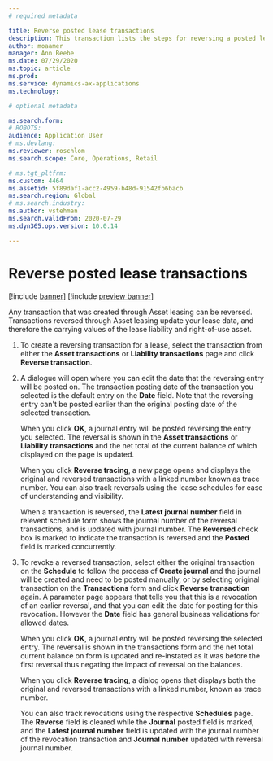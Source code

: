 ```yaml
---
# required metadata

title: Reverse posted lease transactions
description: This transaction lists the steps for reversing a posted lease transaction, since any transaction that's created in Asset leasing can be reversed.  
author: moaamer
manager: Ann Beebe
ms.date: 07/29/2020
ms.topic: article
ms.prod: 
ms.service: dynamics-ax-applications
ms.technology: 

# optional metadata

ms.search.form: 
# ROBOTS: 
audience: Application User
# ms.devlang: 
ms.reviewer: roschlom
ms.search.scope: Core, Operations, Retail

# ms.tgt_pltfrm: 
ms.custom: 4464
ms.assetid: 5f89daf1-acc2-4959-b48d-91542fb6bacb
ms.search.region: Global
# ms.search.industry: 
ms.author: vstehman
ms.search.validFrom: 2020-07-29
ms.dyn365.ops.version: 10.0.14

---
```


# Reverse posted lease transactions

[!include [banner](../includes/banner.md)]
[!include [preview banner](../includes/preview-banner.md)]

Any transaction that was created through Asset leasing can be reversed. Transactions reversed through Asset leasing update your lease data, and therefore the carrying values of the lease liability and right-of-use asset.

1. To create a reversing transaction for a lease, select the transaction from either the **Asset transactions** or **Liability transactions** page and click **Reverse transaction**.

2. A dialogue will open where you can edit the date that the reversing entry will be posted on. The transaction posting date of the transaction you selected is the default entry on the **Date** field. Note that the reversing entry can't be posted earlier than the original posting date of the selected transaction.

   When you click **OK**, a journal entry will be posted reversing the entry you selected. The reversal is shown in the **Asset transactions** or **Liability transactions** and the net total of the current balance of which displayed on the page is updated.

   When you click **Reverse tracing**, a new page opens and displays the original and reversed transactions with a linked number known as trace number. You can also track reversals using the lease schedules for ease of understanding and visibility.

   When a transaction is reversed, the **Latest journal number** field in relevent schedule form shows the journal number of the reversal transactions, and is updated with journal number. The **Reversed** check box is marked to indicate the transaction is reversed and the **Posted** field is marked concurrently.

3. To revoke a reversed transaction, select either the original transaction on the **Schedule** to follow the process of **Create journal** and the journal will be created and need to be posted manually, or by selecting original transaction on the **Transactions** form and click **Reverse transaction** again. A parameter page appears that tells you that this is a revocation of an earlier reversal, and that you can edit the date for posting for this revocation. However the **Date** field has general business validations for allowed dates.

   When you click **OK**, a journal entry will be posted reversing the selected entry. The reversal is shown in the transactions form and the net total current balance on form is updated and re-instated as it was before the first reversal thus negating the impact of reversal on the balances.

   When you click **Reverse tracing**, a dialog opens that displays both the original and reversed transactions with a linked number, known as trace number.

   You can also track revocations using the respective **Schedules** page. The **Reverse** field is cleared while the **Journal** posted field is marked, and the **Latest journal number** field is updated with the journal number of the revocation transaction and **Journal number** updated with reversal journal number.
